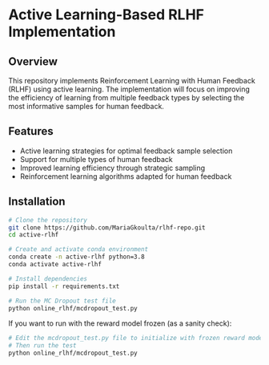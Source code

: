 # Active Learning-Based RLHF Implementation

## Overview
This repository implements Reinforcement Learning with Human Feedback (RLHF) using active learning. The implementation will focus on improving the efficiency of learning from multiple feedback types by selecting the most informative samples for human feedback.

## Features
- Active learning strategies for optimal feedback sample selection
- Support for multiple types of human feedback
- Improved learning efficiency through strategic sampling
- Reinforcement learning algorithms adapted for human feedback

## Installation

```bash
# Clone the repository
git clone https://github.com/MariaGkoulta/rlhf-repo.git
cd active-rlhf

# Create and activate conda environment
conda create -n active-rlhf python=3.8
conda activate active-rlhf

# Install dependencies
pip install -r requirements.txt

# Run the MC Dropout test file
python online_rlhf/mcdropout_test.py
```

If you want to run with the reward model frozen (as a sanity check):

```bash
# Edit the mcdropout_test.py file to initialize with frozen reward model
# Then run the test
python online_rlhf/mcdropout_test.py
```
